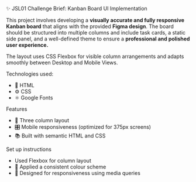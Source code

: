 ✨ JSL01 Challenge Brief: Kanban Board UI Implementation

This project involves developing a **visually accurate and fully responsive Kanban board** that aligns with the provided **Figma design**. The board should be structured into multiple columns and include task cards, a static side panel, and a well-defined theme to ensure a **professional and polished user experience.**

The layout uses CSS Flexbox for visible column arrangements and adapts smoothly between Desktop and Mobile Views.

Technologies used:
 - 🚀 HTML
 - ⚙️ CSS
 - ⚛️ Google Fonts

 Features
 - 🥉 Three column layout
 - 🎛️ Mobile responsiveness (optimized for 375px screens)
 - 📚 Built with semantic HTML and CSS

 Set up instructions
 -  Used Flexbox for column layout
 - 🎨 Applied a consistent colour scheme
 - 📱 Designed for responsiveness using media queries
